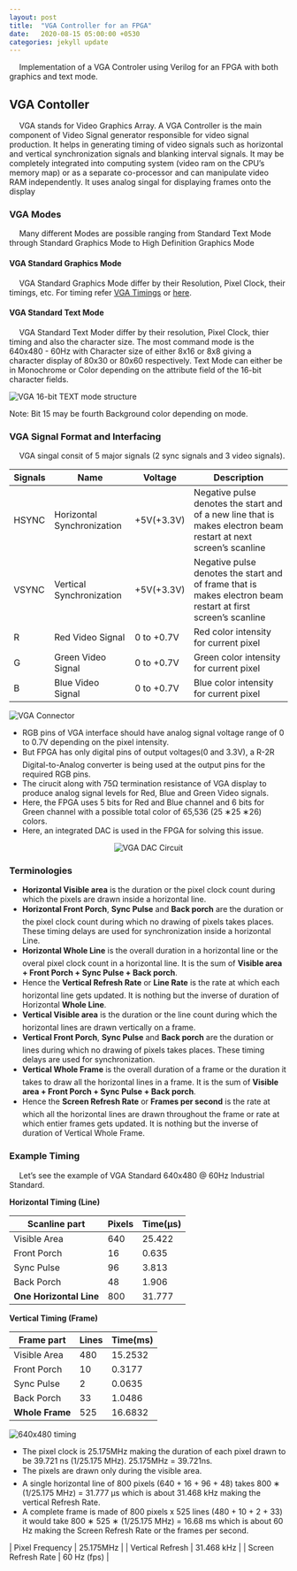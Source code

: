 ```yaml
---
layout: post
title:  "VGA Controller for an FPGA"
date:   2020-08-15 05:00:00 +0530
categories: jekyll update
---
```



&emsp; Implementation of a VGA Controler using Verilog for an FPGA with both graphics and text mode.




## VGA Contoller
&emsp; VGA stands for Video Graphics Array. A VGA Controller is the main component of Video Signal generator responsible for video signal production. It helps in generating timing of video signals such as horizontal and vertical synchronization signals and blanking interval signals. It may be completely integrated into computing system (video ram on the CPU’s memory map) or as a separate co-processor and can manipulate video RAM independently. It uses analog singal for displaying frames onto the display


### VGA Modes
&emsp; Many different Modes are possible ranging from Standard Text Mode through Standard Graphics Mode to High Definition Graphics Mode

#### VGA Standard Graphics Mode
&emsp; VGA Standard Graphics Mode differ by their Resolution, Pixel Clock, their timings, etc. For timing refer [VGA Timings](http://www.tinyvga.com/vga-timing) or [here](https://github.com/narendiran1996/vga_controller/blob/main/vga_timing_specs.csv).


#### VGA Standard Text Mode
&emsp; VGA Standard Text Moder differ by their resolution, Pixel Clock, thier timing and also the character size. The most command mode is the 640x480 - 60Hz with Character size of either 8x16 or 8x8 giving a character display of 80x30 or 80x60 respectively. Text Mode can either be in Monochrome or Color depending on the attribute field of the 16-bit character fields.

<img src="https://raw.githubusercontent.com/narendiran1996/vga_controller/main/DocsResources/textMode16bitStructure.png" alt="VGA 16-bit TEXT mode structure"/>


Note: Bit 15 may be fourth Background color depending on mode.


### VGA Signal Format and Interfacing
&emsp; VGA singal consit of 5 major signals (2 sync signals and 3 video signals).

| Signals | Name | Voltage | Description |
|---|---|---|---|
| HSYNC | Horizontal Synchronization | +5V(+3.3V) | Negative pulse denotes the start and of a new line that is makes electron beam restart at next screen’s scanline |
| VSYNC | Vertical Synchronization | +5V(+3.3V) | Negative pulse denotes the start and of frame that is makes electron beam restart at first screen’s scanline |
| R | Red Video Signal | 0 to +0.7V | Red color intensity for current pixel |
| G | Green Video Signal | 0 to +0.7V | Green color intensity for current pixel |
| B | Blue Video Signal | 0 to +0.7V | Blue color intensity for current pixel |


<img src="https://raw.githubusercontent.com/narendiran1996/vga_controller/main/DocsResources/vgaConnector.png" alt="VGA Connector">


- RGB pins of VGA interface should have analog signal voltage range of 0 to 0.7V depending on the pixel intensity.
- But FPGA has only digital pins of output voltages(0 and 3.3V), a R-2R Digital-to-Analog converter is being used at the output pins for the required RGB pins.
- The cirucit along with 75Ω termination resistance of VGA display to produce analog signal levels for Red, Blue and Green Video signals.
- Here, the FPGA uses 5 bits for Red and Blue channel and 6 bits for Green channel with a possible total color of 65,536 (25 ∗25 ∗26) colors.
- Here, an integrated DAC is used in the FPGA for solving this issue.

<p style="text-align:center">
<img src="https://raw.githubusercontent.com/narendiran1996/vga_controller/main/DocsResources/vgaCircuits.png" alt="VGA DAC Circuit">
</p>



### Terminologies

* **Horizontal Visible area** is the duration or the pixel clock count during which the pixels are drawn inside a horizontal line.
* **Horizontal Front Porch**, **Sync Pulse** and **Back porch** are the duration or the pixel clock count during which no drawing of pixels takes places. These timing delays are used for synchronization inside a horizontal Line.
* **Horizontal Whole Line** is the overall duration in a horizontal line or the overal pixel clock count in a horizontal line. It is the sum of **Visible area + Front Porch + Sync Pulse + Back porch**.
* Hence the **Vertical Refresh Rate** or **Line Rate** is the rate at which each horizontal line gets updated. It is nothing but the inverse of duration of Horizontal **Whole Line**.
* **Vertical Visible area** is the duration or the line count during which the horizontal lines are drawn vertically on a frame.
* **Vertical Front Porch**, **Sync Pulse** and **Back porch** are the duration or lines during which no drawing of pixels takes places. These timing delays are used for synchronization.
* **Vertical Whole Frame** is the overall duration of a frame or the duration it takes to draw all the horizontal lines in a frame. It is the sum of **Visible area + Front Porch + Sync Pulse + Back porch**.
* Hence the **Screen Refresh Rate** or **Frames per second** is the rate at which all the horizontal lines are drawn throughout the frame or rate at which entier frames gets updated. It is nothing but the inverse of duration of Vertical Whole Frame.

### Example Timing
&emsp; Let’s see the example of VGA Standard 640x480 @ 60Hz Industrial Standard.


**Horizontal Timing (Line)**

| Scanline part | Pixels | Time(μs) |
|---|---|---|
| Visible Area | 640 | 25.422 |
| Front Porch | 16 | 0.635 |
| Sync Pulse | 96 | 3.813 |
| Back Porch | 48 | 1.906 |
| **One Horizontal Line** | 800 | 31.777 |

**Vertical Timing (Frame)**

| Frame part | Lines | Time(ms) |
|---|---|---|
| Visible Area | 480 | 15.2532 |
| Front Porch | 10 | 0.3177 |
| Sync Pulse | 2 | 0.0635 |
| Back Porch | 33 | 1.0486 |
| **Whole Frame** | 525 | 16.6832 |

<p style="text-align:left">
<img src="https://raw.githubusercontent.com/narendiran1996/vga_controller/main/DocsResources/IMG_BasicTerminology_Timing640x480.png" alt="640x480 timing">
</p>


- The pixel clock is 25.175MHz making the duration of each pixel drawn to be 39.721 ns (1/25.175 MHz).
25.175MHz = 39.721ns.
- The pixels are drawn only during the visible area.
- A single horizontal line of 800 pixels (640 + 16 + 96 + 48) takes 800 ∗ (1/25.175 MHz) = 31.777 μs which is about 31.468 kHz making the vertical Refresh Rate.
- A complete frame is made of 800 pixels x 525 lines (480 + 10 + 2 + 33) it would take 800 ∗ 525 ∗ (1/25.175 MHz) = 16.68 ms which is about 60 Hz making the Screen Refresh Rate or the frames per second.

| Pixel Frequency | 25.175MHz |
| Vertical Refresh | 31.468 kHz |
| Screen Refresh Rate | 60 Hz (fps) |

